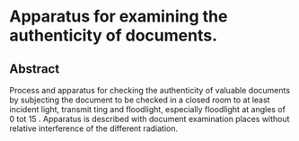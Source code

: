 # Apparatus for examining the authenticity of documents.

## Abstract
Process and apparatus for checking the authenticity of valuable documents by subjecting the document to be checked in a closed room to at least incident light, transmit ting and floodlight, especially floodlight at angles of 0 tot 15 . Apparatus is described with document examination places without relative interference of the different radiation.